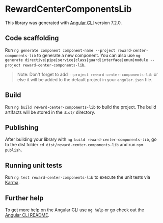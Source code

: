 # RewardCenterComponentsLib

This library was generated with [Angular CLI](https://github.com/angular/angular-cli) version 7.2.0.

## Code scaffolding

Run `ng generate component component-name --project reward-center-components-lib` to generate a new component. You can also use `ng generate directive|pipe|service|class|guard|interface|enum|module --project reward-center-components-lib`.
> Note: Don't forget to add `--project reward-center-components-lib` or else it will be added to the default project in your `angular.json` file. 

## Build

Run `ng build reward-center-components-lib` to build the project. The build artifacts will be stored in the `dist/` directory.

## Publishing

After building your library with `ng build reward-center-components-lib`, go to the dist folder `cd dist/reward-center-components-lib` and run `npm publish`.

## Running unit tests

Run `ng test reward-center-components-lib` to execute the unit tests via [Karma](https://karma-runner.github.io).

## Further help

To get more help on the Angular CLI use `ng help` or go check out the [Angular CLI README](https://github.com/angular/angular-cli/blob/master/README.md).
